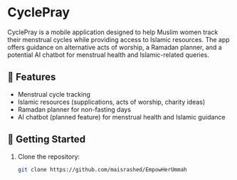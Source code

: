 # CyclePray

CyclePray is a mobile application designed to help Muslim women track their menstrual cycles while providing access to Islamic resources. The app offers guidance on alternative acts of worship, a Ramadan planner, and a potential AI chatbot for menstrual health and Islamic-related queries.

## 📌 Features
- Menstrual cycle tracking  
- Islamic resources (supplications, acts of worship, charity ideas)  
- Ramadan planner for non-fasting days  
- AI chatbot (planned feature) for menstrual health and Islamic guidance  

## 🚀 Getting Started
1. Clone the repository:  
   ```bash
   git clone https://github.com/maisrashed/EmpowHerUmmah
   
